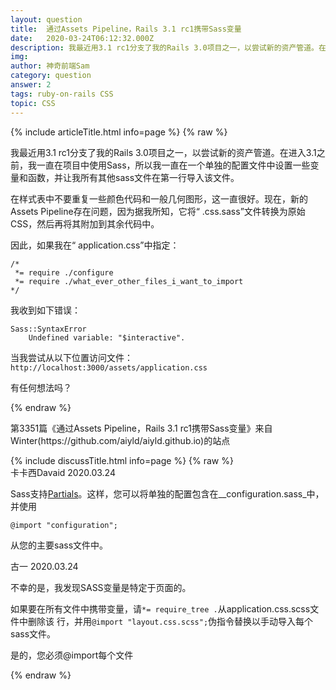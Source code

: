 ```yaml
---
layout: question
title:  通过Assets Pipeline，Rails 3.1 rc1携带Sass变量
date:   2020-03-24T06:12:32.000Z
description: 我最近用3.1 rc1分支了我的Rails 3.0项目之一，以尝试新的资产管道。在进入3.1之前，我一直在项目中使用Sass，所以我一直在一个单独的配置文...
img: 
author: 神奇前端Sam
category: question
answer: 2
tags: ruby-on-rails CSS
topic: CSS
---
```

<div class="article-root">
  <div class="article">
    {% include articleTitle.html info=page %}
    {% raw %}
    <div class="article-content"><p><font style="vertical-align: inherit;"><font style="vertical-align: inherit;">我最近用3.1 rc1分支了我的Rails 3.0项目之一，以尝试新的资产管道。</font><font style="vertical-align: inherit;">在进入3.1之前，我一直在项目中使用Sass，所以我一直在一个单独的配置文件中设置一些变量和函数，并让我所有其他sass文件在第一行导入该文件。</font></font></p>

<p><font style="vertical-align: inherit;"><font style="vertical-align: inherit;">在样式表中不要重复一些颜色代码和一般几何图形，这一直很好。</font><font style="vertical-align: inherit;">现在，新的Assets Pipeline存在问题，因为据我所知，它将“ .css.sass”文件转换为原始CSS，然后再将其附加到其余代码中。</font></font></p>

<p><font style="vertical-align: inherit;"><font style="vertical-align: inherit;">因此，如果我在“ application.css”中指定：</font></font></p>

<pre><code>/*<font></font>
 *= require ./configure<font></font>
 *= require ./what_ever_other_files_i_want_to_import<font></font>
*/<font></font>
</code></pre>

<p><font style="vertical-align: inherit;"><font style="vertical-align: inherit;">我收到如下错误：</font></font></p>

<pre><code>Sass::SyntaxError<font></font>
    Undefined variable: "$interactive".<font></font>
</code></pre>

<p><font style="vertical-align: inherit;"><font style="vertical-align: inherit;">当我尝试从以下位置访问文件： </font></font><code>http://localhost:3000/assets/application.css</code></p>

<p><font style="vertical-align: inherit;"><font style="vertical-align: inherit;">有任何想法吗？</font></font></p></div>
    {% endraw %}
  </div>
  <p class="winter_mark">第3351篇《通过Assets Pipeline，Rails 3.1 rc1携带Sass变量》来自Winter(https://github.com/aiyld/aiyld.github.io)的站点</p>
  <div class="discuss-wrapper">
    {% include discussTitle.html info=page %}
    {% raw %}
    <div class="discuss-list">
    <div class="discuss-item">
        <div class="discuss-parent">
          <div class="discuss-meta">
            <span class="discuss-user">卡卡西Davaid</span>
            <span class="discuss-time">2020.03.24</span>
          </div>
          <div class="discuss-comment"><p><font style="vertical-align: inherit;"><font style="vertical-align: inherit;">Sass支持</font></font><a href="http://sass-lang.com/docs/yardoc/file.SASS_REFERENCE.html#partials" rel="noreferrer"><font style="vertical-align: inherit;"><font style="vertical-align: inherit;">Partials</font></font></a><font style="vertical-align: inherit;"><font style="vertical-align: inherit;">。</font><font style="vertical-align: inherit;">这样，您可以将单独的配置包含在__configuration.sass_中，并使用</font></font></p>

<pre><code>@import "configuration";
</code></pre>

<p><font style="vertical-align: inherit;"><font style="vertical-align: inherit;">从您的主要sass文件中。</font></font></p></div>
        </div></div><div class="discuss-item">
        <div class="discuss-parent">
          <div class="discuss-meta">
            <span class="discuss-user">古一</span>
            <span class="discuss-time">2020.03.24</span>
          </div>
          <div class="discuss-comment"><p><font style="vertical-align: inherit;"><font style="vertical-align: inherit;">不幸的是，我发现SASS变量是特定于页面的。</font></font></p>

<p><font style="vertical-align: inherit;"><font style="vertical-align: inherit;">如果要在所有文件中携带变量，请</font></font><code>*= require_tree .</code><font style="vertical-align: inherit;"><font style="vertical-align: inherit;">从application.css.scss文件中</font><font style="vertical-align: inherit;">删除该 
 </font><font style="vertical-align: inherit;">行，并用</font></font><code>@import "layout.css.scss";</code><font style="vertical-align: inherit;"><font style="vertical-align: inherit;">伪指令</font><font style="vertical-align: inherit;">替换</font><font style="vertical-align: inherit;">以手动导入每个sass文件。</font></font></p>

<p><font style="vertical-align: inherit;"><font style="vertical-align: inherit;">是的，您必须@import每个文件</font></font></p></div>
        </div></div>
    </div>
    {% endraw %}
  </div>
<div>
